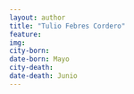 ```yaml
---
layout: author
title: "Tulio Febres Cordero"
feature: 
img:
city-born: 
date-born: Mayo
city-death: 
date-death: Junio
---
```

